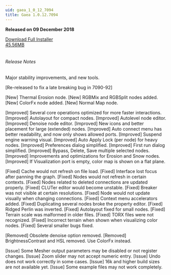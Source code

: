 ```yaml
---
uid: gaea_1_0_12_7094
title: Gaea 1.0.12.7094
---
```



**Released on 09 December 2018**

<div class="btn-group" role="group">
<a href="http://viridian.quadspinner.com/gaea/Gaea-1.0.12.7094.msi" class="btn btn-dark">Download Full Installer<br />45.56MB</a>
</div></div></div>
<br><h6 class="ml-2">Release Notes</h6>
<div class="card">
<div class="card-body release-note">

Major stability improvements, and new tools.

[Re-released to fix a late breaking bug in 7090-92]

[New] Thermal Erosion node.
[New] RGBMix and RGBSplit nodes added.
[New] ColorFx node added.
[New] Normal Map node.

[Improved] Several core operations optimized for more faster interactions.
[Improved] Autolayout for compact nodes.
[Improved] Autolevel node editor.
[Improved] Denoise node editor.
[Improved] New icons and better placement for large (extended) nodes.
[Improved] Auto connect menu has better readability, and now only shows allowed ports.
[Improved] Suspend engine warning visual.
[Improved] Auto Apply Lock (per node) for heavy nodes.
[Improved] Preferences dialog simplified.
[Improved] First run dialog simplified.
[Improved] Bypass, Delete, Save multiple selected nodes.
[Improved] Improvements and optimizations for Erosion and Snow nodes.
[Improved] If Visualization port is empty, color map is shown on a flat plane.

[Fixed] Cache would not refresh on file load.
[Fixed] Interface lost focus after panning the graph.
[Fixed] Nodes would not refresh in certain contexts.
[Fixed] Nodes related to deleted connections are updated properly.
[Fixed] CLUTer editor would become unstable.
[Fixed] Breaker was not visible at certain resolutions.
[Fixed] Node would not update visually when changing connections.
[Fixed] Context menu accelerators added.
[Fixed] Duplicating several nodes broke the property editor.
[Fixed] Ridged Perlin was inverted.
[Fixed] Autolayout fixed for small nodes.
[Fixed] Terrain scale was malformed in older files.
[Fixed] TORX files were not recognized.
[Fixed] Incorrect terrain when shown when visualizing color nodes.
[Fixed] Several smaller bugs fixed.

[Removed] Obsolete denoise option removed.
[Removed] BrightnessContrast and HSL removed. Use ColorFx instead.

[Issue] Some Mesher output parameters may be disabled or not register changes.
[Issue] Zoom slider may not accept numeric entry.
[Issue] Undo does not work correctly in some cases.
[Issue] 16k and higher build sizes are not available yet.
[Issue] Some example files may not work completely.



